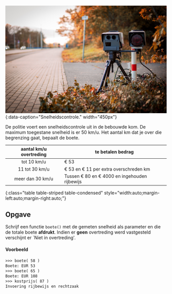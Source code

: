 ![Speeding](media/speeding.jpg "Speeding"){:data-caption="Snelheidscontrole." width="450px"}

De politie voert een snelheidscontrole uit in de bebouwde kom. De maximum toegestane snelheid is er 50 km/u. Het aantal km dat je over die begrenzing gaat, bepaalt de boete. 

| aantal km/u overtreding | te betalen bedrag |
|:--------:|-------------|
| tot 10 km/u  | € 53 |
| 11 tot 30 km/u | € 53 en € 11 per extra overschreden km |
| meer dan 30 km/u | Tussen € 80 en € 4000 en ingehouden rijbewijs |
{:class="table table-striped table-condensed" style="width:auto;margin-left:auto;margin-right:auto;"}

## Opgave
Schrijf een functie `boete()` met de gemeten snelheid als parameter en die de totale boete **afdrukt**. Indien er **geen** overtreding werd vastgesteld verschijnt er `Niet in overtreding'.

#### Voorbeeld
```
>>> boete( 58 )
Boete: EUR 53
>>> boete( 65 )
Boete: EUR 108
>>> kostprijs( 87 )
Invoering rijbewijs en rechtzaak
```
